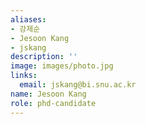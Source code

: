 ```yaml
---
aliases:
- 강제순
- Jesoon Kang
- jskang
description: ''
image: images/photo.jpg
links:
  email: jskang@bi.snu.ac.kr
name: Jesoon Kang
role: phd-candidate
---
```

